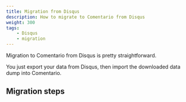 ```yaml
---
title: Migration from Disqus
description: How to migrate to Comentario from Disqus
weight: 300
tags:
    - Disqus
    - migration
---
```


Migration to Comentario from Disqus is pretty straightforward.

You just export your data from Disqus, then import the downloaded data dump into Comentario.

<!--more-->

## Migration steps

[//]: # (TODO)
